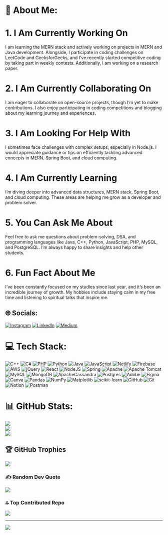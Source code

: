 # 💫 About Me:
# 1. I Am Currently Working On  
I am learning the MERN stack and actively working on projects in MERN and Java development. Alongside, I participate in coding challenges on LeetCode and GeeksforGeeks, and I’ve recently started competitive coding by taking part in weekly contests. Additionally, I am working on a research paper.  

# 2. I Am Currently Collaborating On  
I am eager to collaborate on open-source projects, though I’m yet to make contributions. I also enjoy participating in coding competitions and blogging about my learning journey and experiences.  

# 3. I Am Looking For Help With  
I sometimes face challenges with complex setups, especially in Node.js. I would appreciate guidance or tips on efficiently tackling advanced concepts in MERN, Spring Boot, and cloud computing.  

# 4. I Am Currently Learning  
I’m diving deeper into advanced data structures, MERN stack, Spring Boot, and cloud computing. These areas are helping me grow as a developer and problem solver.  

# 5. You Can Ask Me About  
Feel free to ask me questions about problem-solving, DSA, and programming languages like Java, C++, Python, JavaScript, PHP, MySQL, and PostgreSQL. I’m always happy to share insights and help other students.  

# 6. Fun Fact About Me  
I’ve been constantly focused on my studies since last year, and it’s been an incredible journey of growth. My hobbies include staying calm in my free time and listening to spiritual talks that inspire me.  


## 🌐 Socials:
[![Instagram](https://img.shields.io/badge/Instagram-%23E4405F.svg?logo=Instagram&logoColor=white)](https://instagram.com/kunal.sonawanee) [![LinkedIn](https://img.shields.io/badge/LinkedIn-%230077B5.svg?logo=linkedin&logoColor=white)](https://linkedin.com/in/kunalsonawane224) [![Medium](https://img.shields.io/badge/Medium-12100E?logo=medium&logoColor=white)](https://medium.com/@sonawanekunal289) 

# 💻 Tech Stack:
![C++](https://img.shields.io/badge/c++-%2300599C.svg?style=flat&logo=c%2B%2B&logoColor=white) ![C#](https://img.shields.io/badge/c%23-%23239120.svg?style=flat&logo=csharp&logoColor=white) ![PHP](https://img.shields.io/badge/php-%23777BB4.svg?style=flat&logo=php&logoColor=white) ![Python](https://img.shields.io/badge/python-3670A0?style=flat&logo=python&logoColor=ffdd54) ![Java](https://img.shields.io/badge/java-%23ED8B00.svg?style=flat&logo=openjdk&logoColor=white) ![JavaScript](https://img.shields.io/badge/javascript-%23323330.svg?style=flat&logo=javascript&logoColor=%23F7DF1E) ![Netlify](https://img.shields.io/badge/netlify-%23000000.svg?style=flat&logo=netlify&logoColor=#00C7B7) ![Firebase](https://img.shields.io/badge/firebase-%23039BE5.svg?style=flat&logo=firebase) ![AWS](https://img.shields.io/badge/AWS-%23FF9900.svg?style=flat&logo=amazon-aws&logoColor=white) ![jQuery](https://img.shields.io/badge/jquery-%230769AD.svg?style=flat&logo=jquery&logoColor=white) ![React](https://img.shields.io/badge/react-%2320232a.svg?style=flat&logo=react&logoColor=%2361DAFB) ![NodeJS](https://img.shields.io/badge/node.js-6DA55F?style=flat&logo=node.js&logoColor=white) ![Spring](https://img.shields.io/badge/spring-%236DB33F.svg?style=flat&logo=spring&logoColor=white) ![Apache](https://img.shields.io/badge/apache-%23D42029.svg?style=flat&logo=apache&logoColor=white) ![Apache Tomcat](https://img.shields.io/badge/apache%20tomcat-%23F8DC75.svg?style=flat&logo=apache-tomcat&logoColor=black) ![MySQL](https://img.shields.io/badge/mysql-4479A1.svg?style=flat&logo=mysql&logoColor=white) ![MongoDB](https://img.shields.io/badge/MongoDB-%234ea94b.svg?style=flat&logo=mongodb&logoColor=white) ![ApacheCassandra](https://img.shields.io/badge/cassandra-%231287B1.svg?style=flat&logo=apache-cassandra&logoColor=white) ![Postgres](https://img.shields.io/badge/postgres-%23316192.svg?style=flat&logo=postgresql&logoColor=white) ![Adobe](https://img.shields.io/badge/adobe-%23FF0000.svg?style=flat&logo=adobe&logoColor=white) ![Figma](https://img.shields.io/badge/figma-%23F24E1E.svg?style=flat&logo=figma&logoColor=white) ![Canva](https://img.shields.io/badge/Canva-%2300C4CC.svg?style=flat&logo=Canva&logoColor=white) ![Pandas](https://img.shields.io/badge/pandas-%23150458.svg?style=flat&logo=pandas&logoColor=white) ![NumPy](https://img.shields.io/badge/numpy-%23013243.svg?style=flat&logo=numpy&logoColor=white) ![Matplotlib](https://img.shields.io/badge/Matplotlib-%23ffffff.svg?style=flat&logo=Matplotlib&logoColor=black) ![scikit-learn](https://img.shields.io/badge/scikit--learn-%23F7931E.svg?style=flat&logo=scikit-learn&logoColor=white) ![GitHub](https://img.shields.io/badge/github-%23121011.svg?style=flat&logo=github&logoColor=white) ![Git](https://img.shields.io/badge/git-%23F05033.svg?style=flat&logo=git&logoColor=white) ![Notion](https://img.shields.io/badge/Notion-%23000000.svg?style=flat&logo=notion&logoColor=white) ![Postman](https://img.shields.io/badge/Postman-FF6C37?style=flat&logo=postman&logoColor=white)
# 📊 GitHub Stats:
![](https://github-readme-stats.vercel.app/api?username=kunal222004&theme=dark&hide_border=false&include_all_commits=false&count_private=false)<br/>
![](https://github-readme-streak-stats.herokuapp.com/?user=kunal222004&theme=dark&hide_border=false)<br/>
![](https://github-readme-stats.vercel.app/api/top-langs/?username=kunal222004&theme=dark&hide_border=false&include_all_commits=false&count_private=false&layout=compact)

## 🏆 GitHub Trophies
![](https://github-profile-trophy.vercel.app/?username=kunal222004&theme=vue&no-frame=true&no-bg=true&margin-w=4)

### ✍️ Random Dev Quote
![](https://quotes-github-readme.vercel.app/api?type=horizontal&theme=radical)

### 🔝 Top Contributed Repo
![](https://github-contributor-stats.vercel.app/api?username=kunal222004&limit=5&theme=radical&combine_all_yearly_contributions=true)

---
[![](https://visitcount.itsvg.in/api?id=kunal222004&icon=4&color=12)](https://visitcount.itsvg.in)

<!-- Proudly created with GPRM ( https://gprm.itsvg.in ) -->
